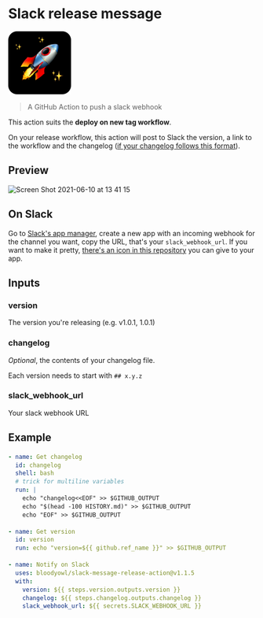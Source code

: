 # Slack release message

<img src="./icon-rounded.png" width="128" height="128" alt="" />

> A GitHub Action to push a slack webhook

This action suits the **deploy on new tag workflow**.

On your release workflow, this action will post to Slack the version, a link to the workflow and the changelog ([if your changelog follows this format](./HISTORY.md)).

## Preview

<img width="382" alt="Screen Shot 2021-06-10 at 13 41 15" src="https://user-images.githubusercontent.com/1688645/121519085-90e28e00-c9f1-11eb-9d8a-8efedcc71647.png">

## On Slack

Go to [Slack's app manager](https://api.slack.com/apps/), create a new app with an incoming webhook for the channel you want, copy the URL, that's your `slack_webhook_url`. If you want to make it pretty, [there's an icon in this repository](./icon.png) you can give to your app.

## Inputs

### version

The version you're releasing (e.g. v1.0.1, 1.0.1)

### changelog

_Optional_, the contents of your changelog file.

Each version needs to start with `## x.y.z`

### slack_webhook_url

Your slack webhook URL

## Example

```yaml
- name: Get changelog
  id: changelog
  shell: bash
  # trick for multiline variables
  run: |
    echo "changelog<<EOF" >> $GITHUB_OUTPUT
    echo "$(head -100 HISTORY.md)" >> $GITHUB_OUTPUT
    echo "EOF" >> $GITHUB_OUTPUT

- name: Get version
  id: version
  run: echo "version=${{ github.ref_name }}" >> $GITHUB_OUTPUT

- name: Notify on Slack
  uses: bloodyowl/slack-message-release-action@v1.1.5
  with:
    version: ${{ steps.version.outputs.version }}
    changelog: ${{ steps.changelog.outputs.changelog }}
    slack_webhook_url: ${{ secrets.SLACK_WEBHOOK_URL }}
```
